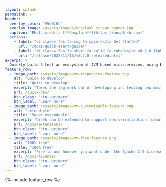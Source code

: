 ```yaml
---
layout: splash
permalink: /
header:
  overlay_color: "#5e616c"
  overlay_image: /assets/images/unsplash_stream_banner.jpg
  caption: "Photo credit: [**Unsplash**](https://unsplash.com)"
  actions:
    - label: "<i class='fas fa-cog fa-spin'></i> Get started"
      url: "/docs/quick-start-guide/"
    - label: "<i class='fas fa-sharp fa-solid fa-cube'></i> v0.2.0 Alpha Release"
      url: "/release/2022/11/15/v0.2.0-released.html"
excerpt: >
  Quickly build & test an ecosystem of JVM based microservices, using Kafka clients, Kafka Streams and more...<br />
feature_row:
  - image_path: /assets/images/mm-responsive-feature.png
    alt: "Quick to develop"
    title: "Quick to develop"
    excerpt: "Takes the leg work out of developing and testing new microservices, leaving you to focus on the business logic."
    url: /quick-dev/
    btn_class: "btn--primary"
    btn_label: "Learn more"
  - image_path: /assets/images/mm-customizable-feature.png
    alt: "extendable"
    title: "Super extendable"
    excerpt: "Creek can be extended to support new serialization format, data schemas, external services, and more."
    url: /docs/extensions/
    btn_class: "btn--primary"
    btn_label: "Learn more"
  - image_path: /assets/images/mm-free-feature.png
    alt: "100% free"
    title: "100% free"
    excerpt: "Free to use however you want under the Apache 2.0 License. Clone it, fork it, customize it... whatever!"
    url: /docs/license/
    btn_class: "btn--primary"
    btn_label: "Learn more"      
---
```


{% include feature_row %}
